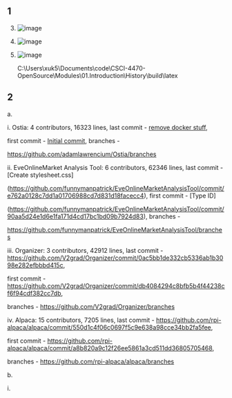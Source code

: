 ## 1

3. ![image](https://user-images.githubusercontent.com/35581753/173095454-2035197d-440b-47fe-bf21-23897a444d7b.png)

4. ![image](https://user-images.githubusercontent.com/35581753/173096217-984518f4-7704-4ec0-8ee2-5413365a661b.png)

5. ![image](https://user-images.githubusercontent.com/35581753/173109309-63c98fd1-ffad-44c4-a325-4f7be834e090.png)

   C:\Users\xuk5\Documents\code\CSCI-4470-OpenSource\Modules\01.Introduction\History\build\latex

## 2

a. 

i. Ostia: 4 contributors, 16323 lines, last commit - [remove docker stuff](https://github.com/adamlawrencium/Ostia/commit/c6c31d416a0b2cf1066e393e4d8c9b2699d72ff9), 

first commit - [Initial commit](https://github.com/adamlawrencium/Ostia/commit/53bcb3649b99a550efd593ede918ae170090e85c), branches - 

https://github.com/adamlawrencium/Ostia/branches


ii. EveOnlineMarket Analysis Tool: 6 contributors, 62346 lines, last commit - [Create stylesheet.css]

(https://github.com/funnymanpatrick/EveOnlineMarketAnalysisTool/commit/e762a0128c7dd1a01706988cd7d831d18facecc4), first commit - [Type ID]

(https://github.com/funnymanpatrick/EveOnlineMarketAnalysisTool/commit/90aa5d24e1d6e1fa171d4cd17bc1bd09b7924d83), branches - 

https://github.com/funnymanpatrick/EveOnlineMarketAnalysisTool/branches


iii. Organizer: 3 contributors, 42912 lines, last commit - https://github.com/V2grad/Organizer/commit/0ac5bb1de332cb5336ab1b3098e282efbbbd415c,

first commit - https://github.com/V2grad/Organizer/commit/db4084294c8bfb5b4f44238cf6f94cdf382cc7db, 

branches -  https://github.com/V2grad/Organizer/branches


iv. Alpaca: 15 contributors, 7205 lines, last commit - https://github.com/rpi-alpaca/alpaca/commit/550d1c4f06c0697f5c9e638a98cce34bb2fa5fee,

first commit - https://github.com/rpi-alpaca/alpaca/commit/a8b820a9c12f26ee5861a3cd511dd36805705468,

branches - https://github.com/rpi-alpaca/alpaca/branches


b. 

i. 
